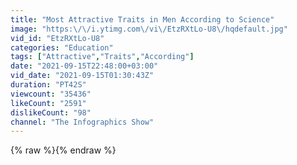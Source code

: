 ```yaml
---
title: "Most Attractive Traits in Men According to Science"
image: "https:\/\/i.ytimg.com\/vi\/EtzRXtLo-U8\/hqdefault.jpg"
vid_id: "EtzRXtLo-U8"
categories: "Education"
tags: ["Attractive","Traits","According"]
date: "2021-09-15T22:48:00+03:00"
vid_date: "2021-09-15T01:30:43Z"
duration: "PT42S"
viewcount: "35436"
likeCount: "2591"
dislikeCount: "98"
channel: "The Infographics Show"
---
```

{% raw %}{% endraw %}
